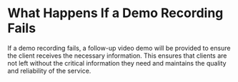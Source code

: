 # What Happens If a Demo Recording Fails

If a demo recording fails, a follow-up video demo will be provided to ensure the client receives the necessary information. This ensures that clients are not left without the critical information they need and maintains the quality and reliability of the service.
